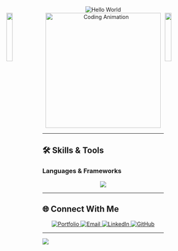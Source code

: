 <div align="center">
  <img src="https://raw.githubusercontent.com/sagar-viradiya/sagar-viradiya/master/resources/banner.png" alt="Hello World">
</div>

<img align="left" src="https://user-images.githubusercontent.com/65187002/144930161-2f783401-8d27-4fdf-a2f7-cc0ba32f1f1f.gif" width="18%" style="display:inline;">
<img align="right" src="https://user-images.githubusercontent.com/65187002/144930161-2f783401-8d27-4fdf-a2f7-cc0ba32f1f1f.gif" width="18%" style="display:inline;">

<div align="center">
  <a href="https://prashid.me" target="_blank">
   <img src="https://media3.giphy.com/media/qgQUggAC3Pfv687qPC/giphy.gif" alt="Coding Animation" width="300" />
  </a>
</div>

---


## 🛠️ **Skills & Tools**

### **Languages & Frameworks**
<div align="center">
  <img src="https://skillicons.dev/icons?i=html,css,javascript,react,java,angular,nextjs,nodejs,tailwind,bootstrap,vue,php,mysql" />
</div>



</div>

---




## 🌐 **Connect With Me**

<div align="center">
  <a href="" target="_blank">
    <img src="https://img.shields.io/badge/Portfolio-%230A66C2.svg?style=for-the-badge&logo=firefox&logoColor=white" alt="Portfolio" />
  </a>
  <a href="" target="_blank">
    <img src="https://img.shields.io/badge/Email-%23D14836.svg?style=for-the-badge&logo=gmail&logoColor=white" alt="Email" />
  </a>
  <a href="" target="_blank">
    <img src="https://img.shields.io/badge/LinkedIn-%230077B5.svg?style=for-the-badge&logo=linkedin&logoColor=white" alt="LinkedIn" />
  </a>
  <a href="" target="_blank">
    <img src="https://img.shields.io/badge/GitHub-%23181717.svg?style=for-the-badge&logo=github&logoColor=white" alt="GitHub" />
  </a>
</div>


---


![](https://capsule-render.vercel.app/api?type=waving&color=gradient&height=120&section=footer)
